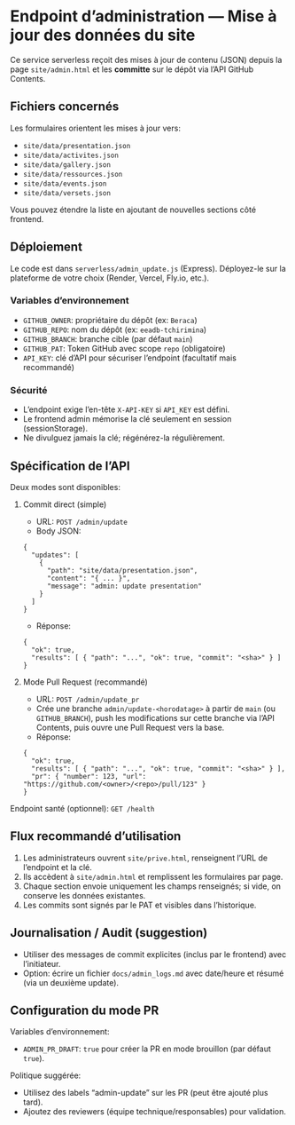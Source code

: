 # Endpoint d’administration — Mise à jour des données du site

Ce service serverless reçoit des mises à jour de contenu (JSON) depuis la page `site/admin.html` et les **committe** sur le dépôt via l’API GitHub Contents.

## Fichiers concernés

Les formulaires orientent les mises à jour vers:
- `site/data/presentation.json`
- `site/data/activites.json`
- `site/data/gallery.json`
- `site/data/ressources.json`
- `site/data/events.json`
- `site/data/versets.json`

Vous pouvez étendre la liste en ajoutant de nouvelles sections côté frontend.

## Déploiement

Le code est dans `serverless/admin_update.js` (Express). Déployez-le sur la plateforme de votre choix (Render, Vercel, Fly.io, etc.).

### Variables d’environnement

- `GITHUB_OWNER`: propriétaire du dépôt (ex: `Beraca`)
- `GITHUB_REPO`: nom du dépôt (ex: `eeadb-tchirimina`)
- `GITHUB_BRANCH`: branche cible (par défaut `main`)
- `GITHUB_PAT`: Token GitHub avec scope `repo` (obligatoire)
- `API_KEY`: clé d’API pour sécuriser l’endpoint (facultatif mais recommandé)

### Sécurité

- L’endpoint exige l’en-tête `X-API-KEY` si `API_KEY` est défini.
- Le frontend admin mémorise la clé seulement en session (sessionStorage).
- Ne divulguez jamais la clé; régénérez-la régulièrement.

## Spécification de l’API

Deux modes sont disponibles:

1) Commit direct (simple)
   - URL: `POST /admin/update`
   - Body JSON:
   ```
   {
     "updates": [
       {
         "path": "site/data/presentation.json",
         "content": "{ ... }",
         "message": "admin: update presentation"
       }
     ]
   }
   ```
   - Réponse:
   ```
   {
     "ok": true,
     "results": [ { "path": "...", "ok": true, "commit": "<sha>" } ]
   }
   ```

2) Mode Pull Request (recommandé)
   - URL: `POST /admin/update_pr`
   - Crée une branche `admin/update-<horodatage>` à partir de `main` (ou `GITHUB_BRANCH`), push les modifications sur cette branche via l’API Contents, puis ouvre une Pull Request vers la base.
   - Réponse:
   ```
   {
     "ok": true,
     "results": [ { "path": "...", "ok": true, "commit": "<sha>" } ],
     "pr": { "number": 123, "url": "https://github.com/<owner>/<repo>/pull/123" }
   }
   ```

Endpoint santé (optionnel): `GET /health`

## Flux recommandé d’utilisation

1. Les administrateurs ouvrent `site/prive.html`, renseignent l’URL de l’endpoint et la clé.
2. Ils accèdent à `site/admin.html` et remplissent les formulaires par page.
3. Chaque section envoie uniquement les champs renseignés; si vide, on conserve les données existantes.
4. Les commits sont signés par le PAT et visibles dans l’historique.

## Journalisation / Audit (suggestion)

- Utiliser des messages de commit explicites (inclus par le frontend) avec l’initiateur.
- Option: écrire un fichier `docs/admin_logs.md` avec date/heure et résumé (via un deuxième update).

## Configuration du mode PR

Variables d’environnement:

- `ADMIN_PR_DRAFT`: `true` pour créer la PR en mode brouillon (par défaut `true`).

Politique suggérée:

- Utilisez des labels “admin-update” sur les PR (peut être ajouté plus tard).
- Ajoutez des reviewers (équipe technique/responsables) pour validation.